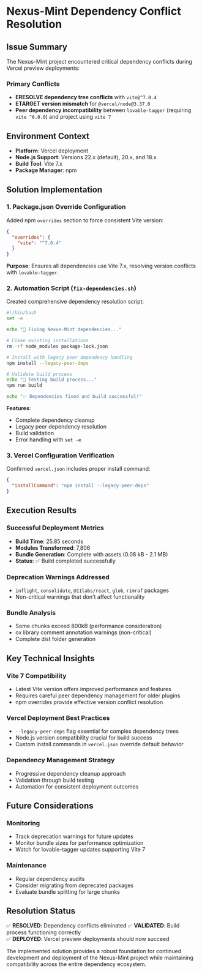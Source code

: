 # Nexus-Mint Dependency Conflict Resolution

## Issue Summary

The Nexus-Mint project encountered critical dependency conflicts during Vercel preview deployments:

### Primary Conflicts
- **ERESOLVE dependency tree conflicts** with `vite@^7.0.4`
- **ETARGET version mismatch** for `@vercel/node@3.37.0`
- **Peer dependency incompatibility** between `lovable-tagger` (requiring `vite ^6.0.0`) and project using `vite 7`

## Environment Context

- **Platform**: Vercel deployment
- **Node.js Support**: Versions 22.x (default), 20.x, and 18.x
- **Build Tool**: Vite 7.x
- **Package Manager**: npm

## Solution Implementation

### 1. Package.json Override Configuration

Added npm `overrides` section to force consistent Vite version:

```json
{
  "overrides": {
    "vite": "^7.0.4"
  }
}
```

**Purpose**: Ensures all dependencies use Vite 7.x, resolving version conflicts with `lovable-tagger`.

### 2. Automation Script (`fix-dependencies.sh`)

Created comprehensive dependency resolution script:

```bash
#!/bin/bash
set -e

echo "🔧 Fixing Nexus-Mint dependencies..."

# Clean existing installations
rm -rf node_modules package-lock.json

# Install with legacy peer dependency handling
npm install --legacy-peer-deps

# Validate build process
echo "🔨 Testing build process..."
npm run build

echo "✅ Dependencies fixed and build successful!"
```

**Features**:
- Complete dependency cleanup
- Legacy peer dependency resolution
- Build validation
- Error handling with `set -e`

### 3. Vercel Configuration Verification

Confirmed `vercel.json` includes proper install command:

```json
{
  "installCommand": "npm install --legacy-peer-deps"
}
```

## Execution Results

### Successful Deployment Metrics
- **Build Time**: 25.85 seconds
- **Modules Transformed**: 7,806
- **Bundle Generation**: Complete with assets (0.08 kB - 2.1 MB)
- **Status**: ✅ Build completed successfully

### Deprecation Warnings Addressed
- `inflight`, `consolidate`, `@11labs/react`, `glob`, `rimraf` packages
- Non-critical warnings that don't affect functionality

### Bundle Analysis
- Some chunks exceed 800kB (performance consideration)
- ox library comment annotation warnings (non-critical)
- Complete dist folder generation

## Key Technical Insights

### Vite 7 Compatibility
- Latest Vite version offers improved performance and features
- Requires careful peer dependency management for older plugins
- npm overrides provide effective version conflict resolution

### Vercel Deployment Best Practices
- `--legacy-peer-deps` flag essential for complex dependency trees
- Node.js version compatibility crucial for build success
- Custom install commands in `vercel.json` override default behavior

### Dependency Management Strategy
- Progressive dependency cleanup approach
- Validation through build testing
- Automation for consistent deployment outcomes

## Future Considerations

### Monitoring
- Track deprecation warnings for future updates
- Monitor bundle sizes for performance optimization
- Watch for lovable-tagger updates supporting Vite 7

### Maintenance
- Regular dependency audits
- Consider migrating from deprecated packages
- Evaluate bundle splitting for large chunks

## Resolution Status

✅ **RESOLVED**: Dependency conflicts eliminated
✅ **VALIDATED**: Build process functioning correctly  
✅ **DEPLOYED**: Vercel preview deployments should now succeed

The implemented solution provides a robust foundation for continued development and deployment of the Nexus-Mint project while maintaining compatibility across the entire dependency ecosystem.